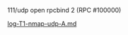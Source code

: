 111/udp   open          rpcbind     2 (RPC #100000)

[log-T1-nmap-udp-A.md](./logs-T1/log-T1-nmap-udp-A.md)
